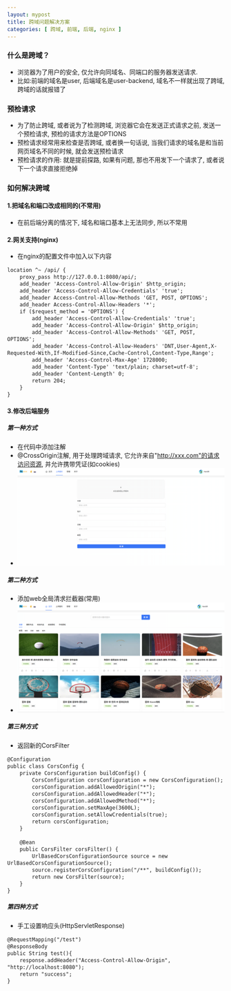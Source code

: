 ```yaml
---
layout: mypost
title: 跨域问题解决方案
categories: [ 跨域, 前端, 后端, nginx ]
---
```


### 什么是跨域？

- 浏览器为了用户的安全, 仅允许向同域名、同端口的服务器发送请求. 
- 比如:前端的域名是user, 后端域名是user-backend, 域名不一样就出现了跨域, 跨域的话就报错了

### 预检请求

- 为了防止跨域, 或者说为了检测跨域, 浏览器它会在发送正式请求之前, 发送一个预检请求, 预检的请求方法是OPTIONS
- 预检请求经常用来检查是否跨域, 或者换一句话说, 当我们请求的域名是和当前网页域名不同的时候, 就会发送预检请求
- 预检请求的作用: 就是提前探路, 如果有问题, 那也不用发下一个请求了, 或者说下一个请求直接拒绝掉

### 如何解决跨域

#### 1.把域名和端口改成相同的(不常用)

- 在前后端分离的情况下, 域名和端口基本上无法同步, 所以不常用

#### 2.网关支持(nginx)

- 在nginx的配置文件中加入以下内容

```
location ^~ /api/ {
    proxy_pass http://127.0.0.1:8080/api/;
    add_header 'Access-Control-Allow-Origin' $http_origin;
    add_header 'Access-Control-Allow-Credentials' 'true';
    add_header Access-Control-Allow-Methods 'GET, POST, OPTIONS';
    add_header Access-Control-Allow-Headers '*';
    if ($request_method = 'OPTIONS') {
        add_header 'Access-Control-Allow-Credentials' 'true';
        add_header 'Access-Control-Allow-Origin' $http_origin;
        add_header 'Access-Control-Allow-Methods' 'GET, POST, OPTIONS';
        add_header 'Access-Control-Allow-Headers' 'DNT,User-Agent,X-Requested-With,If-Modified-Since,Cache-Control,Content-Type,Range';
        add_header 'Access-Control-Max-Age' 1728000;
        add_header 'Content-Type' 'text/plain; charset=utf-8';
        add_header 'Content-Length' 0;
        return 204;
    }
}
```

#### 3.修改后端服务

##### 第一种方式

- 在代码中添加注解
- @CrossOrigin注解, 用于处理跨域请求, 它允许来自"http://xxx.com"的请求访问资源, 并允许携带凭证(如cookies)
- ![添加@CrossOrigin注解](img.png)

##### 第二种方式

- 添加web全局清求拦截器(常用)
- ![web全局清求拦截器](img_1.png)

##### 第三种方式

- 返回新的CorsFilter

```
@Configuration
public class CorsConfig {
    private CorsConfiguration buildConfig() {
        CorsConfiguration corsConfiguration = new CorsConfiguration();
        corsConfiguration.addAllowedOrigin("*");
        corsConfiguration.addAllowedHeader("*");
        corsConfiguration.addAllowedMethod("*");
        corsConfiguration.setMaxAge(3600L);
        corsConfiguration.setAllowCredentials(true);
        return corsConfiguration;
    }
 
    @Bean
    public CorsFilter corsFilter() {
        UrlBasedCorsConfigurationSource source = new UrlBasedCorsConfigurationSource();
        source.registerCorsConfiguration("/**", buildConfig());
        return new CorsFilter(source);
    }
}
```

##### 第四种方式

- 手工设置响应头(HttpServletResponse)

```
@RequestMapping("/test")
@ResponseBody
public String test(){
    response.addHeader("Access-Control-Allow-Origin", "http://localhost:8080");
    return "success";
}
```




